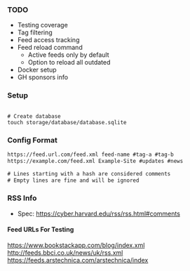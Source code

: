 ### TODO

- Testing coverage
- Tag filtering
- Feed access tracking
- Feed reload command
   - Active feeds only by default
   - Option to reload all outdated
- Docker setup
- GH sponsors info

### Setup

```shell

# Create database
touch storage/database/database.sqlite

```

### Config Format

```txt
https://feed.url.com/feed.xml feed-name #tag-a #tag-b
https://example.com/feed.xml Example-Site #updates #news

# Lines starting with a hash are considered comments
# Empty lines are fine and will be ignored
```

### RSS Info

- Spec: https://cyber.harvard.edu/rss/rss.html#comments

#### Feed URLs For Testing

https://www.bookstackapp.com/blog/index.xml
http://feeds.bbci.co.uk/news/uk/rss.xml
https://feeds.arstechnica.com/arstechnica/index
